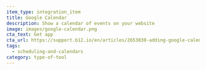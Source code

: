 ```yaml
---
item_type: integration_item
title: Google Calendar
description: Show a calendar of events on your website
image: images/google-calendar.png
cta_text: Get app
cta_url: https://support.b12.io/en/articles/2653830-adding-google-calendar-to-your-website
tags:
  - scheduling-and-calendars
category: type-of-tool
---
```


